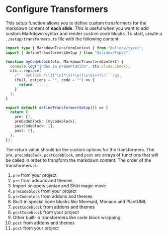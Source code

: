 # Configure Transformers

<Environment type="node" />

This setup function allows you to define custom transformers for the markdown content of **each slide**. This is useful when you want to add custom Markdown syntax and render custom code blocks. To start, create a `./setup/transformers.ts` file with the following content:

````ts twoslash [setup/transformers.ts]
import type { MarkdownTransformContext } from "@slidev/types";
import { defineTransformersSetup } from "@slidev/types";

function myCodeblock(ctx: MarkdownTransformContext) {
  console.log("index in presentation", ctx.slide.index);
  ctx.s.replace(
    /^```myblock *(\{[^\n]*\})?\n([\s\S]+?)\n```/gm,
    (full, options = "", code = "") => {
      return `...`;
    }
  );
}

export default defineTransformersSetup(() => {
  return {
    pre: [],
    preCodeblock: [myCodeblock],
    postCodeblock: [],
    post: [],
  };
});
````

The return value should be the custom options for the transformers. The `pre`, `preCodeblock`, `postCodeblock`, and `post` are arrays of functions that will be called in order to transform the markdown content. The order of the transformers is:

1. `pre` from your project
2. `pre` from addons and themes
3. Import snippets syntax and Shiki magic move
4. `preCodeblock` from your project
5. `preCodeblock` from addons and themes
6. Built-in special code blocks like Mermaid, Monaco and PlantUML
7. `postCodeblock` from addons and themes
8. `postCodeblock` from your project
9. Other built-in transformers like code block wrapping
10. `post` from addons and themes
11. `post` from your project
